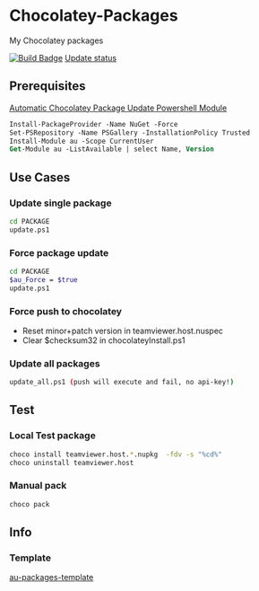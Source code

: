 # Chocolatey-Packages

My Chocolatey packages

[![Build Badge](https://ci.appveyor.com/api/projects/status/r3tg6hf53jli0bid?svg=true)](https://ci.appveyor.com/project/codingsteff/chocolatey-packages)
[Update status](https://gist.github.com/codingsteff/11d4abbe6bb1fcd50426bad5b7ea88de)

## Prerequisites

[Automatic Chocolatey Package Update Powershell Module](https://github.com/majkinetor/au)

```ps
Install-PackageProvider -Name NuGet -Force
Set-PSRepository -Name PSGallery -InstallationPolicy Trusted
Install-Module au -Scope CurrentUser
Get-Module au -ListAvailable | select Name, Version
```

## Use Cases

### Update single package

```sh
cd PACKAGE
update.ps1
```

### Force package update

```sh
cd PACKAGE
$au_Force = $true
update.ps1
```

### Force push to chocolatey

- Reset minor+patch version in teamviewer.host.nuspec
- Clear $checksum32 in chocolateyInstall.ps1

### Update all packages

```sh
update_all.ps1 (push will execute and fail, no api-key!)
```

## Test

### Local Test package

```sh
choco install teamviewer.host.*.nupkg  -fdv -s "%cd%"
choco uninstall teamviewer.host
```

### Manual pack

```ps
choco pack
```

## Info

### Template

[au-packages-template](https://github.com/majkinetor/au-packages-template)
